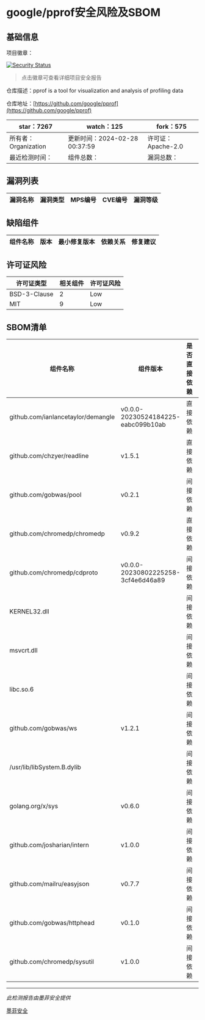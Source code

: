# google/pprof安全风险及SBOM

## 基础信息

项目徽章：

[![Security Status](https://www.murphysec.com/platform3/v31/badge/1762910978316255232.svg)](https://www.murphysec.com/console/report/1732465881748819968/1762910978316255232)

> 点击徽章可查看详细项目安全报告

仓库描述：pprof is a tool for visualization and analysis of profiling data

仓库地址：[https://github.com/google/pprof](https://github.com/google/pprof)

| star：7267 | watch：125 | fork：575 |
| ----------- | -------------- | ------------ |
| 所有者：Organization | 更新时间：2024-02-28 00:37:59 | 许可证：Apache-2.0 |
| 最近检测时间： | 组件总数： | 漏洞总数： |




## 漏洞列表

| 漏洞名称 | 漏洞类型 | MPS编号 | CVE编号 | 漏洞等级 |
| ------- | ------ | ------- | ------ | ----- |





## 缺陷组件

| 组件名称 | 版本 | 最小修复版本 | 依赖关系 | 修复建议 |
| -------- | ---- | ------------ | -------- | -------- |





## 许可证风险

| 许可证类型 | 相关组件 | 许可证风险 |
| ---------- | -------- | ---------- |
|BSD-3-Clause|2|Low|
|MIT|9|Low|




## SBOM清单

| 组件名称 | 组件版本 | 是否直接依赖 | 仓库 |
| -------- | -------- | ------------ | ---- |
|github.com/ianlancetaylor/demangle|v0.0.0-20230524184225-eabc099b10ab|直接依赖|go|
|github.com/chzyer/readline|v1.5.1|直接依赖|go|
|github.com/gobwas/pool|v0.2.1|间接依赖|go|
|github.com/chromedp/chromedp|v0.9.2|直接依赖|go|
|github.com/chromedp/cdproto|v0.0.0-20230802225258-3cf4e6d46a89|间接依赖|go|
|KERNEL32.dll||间接依赖||
|msvcrt.dll||间接依赖||
|libc.so.6||间接依赖||
|github.com/gobwas/ws|v1.2.1|间接依赖|go|
|/usr/lib/libSystem.B.dylib||间接依赖||
|golang.org/x/sys|v0.6.0|间接依赖|go|
|github.com/josharian/intern|v1.0.0|间接依赖|go|
|github.com/mailru/easyjson|v0.7.7|间接依赖|go|
|github.com/gobwas/httphead|v0.1.0|间接依赖|go|
|github.com/chromedp/sysutil|v1.0.0|间接依赖|go|


------

*此检测报告由墨菲安全提供*

[墨菲安全](www.murphysec.com)